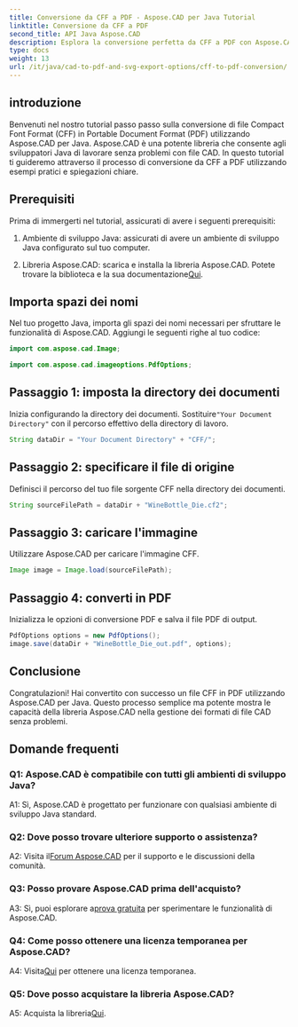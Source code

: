 ```yaml
---
title: Conversione da CFF a PDF - Aspose.CAD per Java Tutorial
linktitle: Conversione da CFF a PDF
second_title: API Java Aspose.CAD
description: Esplora la conversione perfetta da CFF a PDF con Aspose.CAD per Java. Passaggi semplici, risultati affidabili.
type: docs
weight: 13
url: /it/java/cad-to-pdf-and-svg-export-options/cff-to-pdf-conversion/
---
```

## introduzione

Benvenuti nel nostro tutorial passo passo sulla conversione di file Compact Font Format (CFF) in Portable Document Format (PDF) utilizzando Aspose.CAD per Java. Aspose.CAD è una potente libreria che consente agli sviluppatori Java di lavorare senza problemi con file CAD. In questo tutorial ti guideremo attraverso il processo di conversione da CFF a PDF utilizzando esempi pratici e spiegazioni chiare.

## Prerequisiti

Prima di immergerti nel tutorial, assicurati di avere i seguenti prerequisiti:

1. Ambiente di sviluppo Java: assicurati di avere un ambiente di sviluppo Java configurato sul tuo computer.

2.  Libreria Aspose.CAD: scarica e installa la libreria Aspose.CAD. Potete trovare la biblioteca e la sua documentazione[Qui](https://releases.aspose.com/cad/java/).

## Importa spazi dei nomi

Nel tuo progetto Java, importa gli spazi dei nomi necessari per sfruttare le funzionalità di Aspose.CAD. Aggiungi le seguenti righe al tuo codice:

```java
import com.aspose.cad.Image;

import com.aspose.cad.imageoptions.PdfOptions;
```

## Passaggio 1: imposta la directory dei documenti

 Inizia configurando la directory dei documenti. Sostituire`"Your Document Directory"` con il percorso effettivo della directory di lavoro.

```java
String dataDir = "Your Document Directory" + "CFF/";
```

## Passaggio 2: specificare il file di origine

Definisci il percorso del tuo file sorgente CFF nella directory dei documenti.

```java
String sourceFilePath = dataDir + "WineBottle_Die.cf2";
```

## Passaggio 3: caricare l'immagine

Utilizzare Aspose.CAD per caricare l'immagine CFF.

```java
Image image = Image.load(sourceFilePath);
```

## Passaggio 4: converti in PDF

Inizializza le opzioni di conversione PDF e salva il file PDF di output.

```java
PdfOptions options = new PdfOptions();
image.save(dataDir + "WineBottle_Die_out.pdf", options);
```

## Conclusione

Congratulazioni! Hai convertito con successo un file CFF in PDF utilizzando Aspose.CAD per Java. Questo processo semplice ma potente mostra le capacità della libreria Aspose.CAD nella gestione dei formati di file CAD senza problemi.

## Domande frequenti

### Q1: Aspose.CAD è compatibile con tutti gli ambienti di sviluppo Java?

A1: Sì, Aspose.CAD è progettato per funzionare con qualsiasi ambiente di sviluppo Java standard.

### Q2: Dove posso trovare ulteriore supporto o assistenza?

 A2: Visita il[Forum Aspose.CAD](https://forum.aspose.com/c/cad/19) per il supporto e le discussioni della comunità.

### Q3: Posso provare Aspose.CAD prima dell'acquisto?

 A3: Sì, puoi esplorare a[prova gratuita](https://releases.aspose.com/) per sperimentare le funzionalità di Aspose.CAD.

### Q4: Come posso ottenere una licenza temporanea per Aspose.CAD?

 A4: Visita[Qui](https://purchase.aspose.com/temporary-license/) per ottenere una licenza temporanea.

### Q5: Dove posso acquistare la libreria Aspose.CAD?

 A5: Acquista la libreria[Qui](https://purchase.aspose.com/buy).